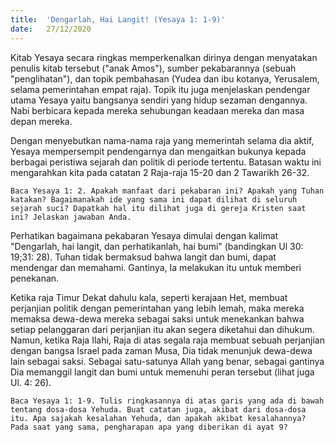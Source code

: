 ```yaml
---
title:  'Dengarlah, Hai Langit! (Yesaya 1: 1-9)'
date:   27/12/2020
---
```


Kitab Yesaya secara ringkas memperkenalkan dirinya dengan menyatakan penulis kitab tersebut ("anak Amos"), sumber pekabarannya (sebuah "penglihatan"), dan topik pembahasan (Yudea dan ibu kotanya, Yerusalem, selama pemerintahan empat raja). Topik itu juga menjelaskan pendengar utama Yesaya yaitu bangsanya sendiri yang hidup sezaman dengannya. Nabi berbicara kepada mereka sehubungan keadaan mereka dan masa depan mereka.

Dengan menyebutkan nama-nama raja yang memerintah selama dia aktif, Yesaya mempersempit pendengarnya dan mengaitkan bukunya kepada berbagai peristiwa sejarah dan politik di periode tertentu. Batasan waktu ini mengarahkan kita pada catatan 2 Raja-raja 15-20 dan 2 Tawarikh 26-32.

`Baca Yesaya 1: 2. Apakah manfaat dari pekabaran ini? Apakah yang Tuhan katakan? Bagaimanakah ide yang sama ini dapat dilihat di seluruh sejarah suci? Dapatkah hal itu dilihat juga di gereja Kristen saat ini? Jelaskan jawaban Anda.`

Perhatikan bagaimana pekabaran Yesaya dimulai dengan kalimat "Dengarlah, hai langit, dan perhatikanlah, hai bumi" (bandingkan Ul 30: 19;31: 28). Tuhan tidak bermaksud bahwa langit dan bumi, dapat mendengar dan memahami. Gantinya, Ia melakukan itu untuk memberi penekanan.

Ketika raja Timur Dekat dahulu kala, seperti kerajaan Het, membuat perjanjian politik dengan pemerintahan yang lebih lemah, maka mereka memaksa dewa-dewa mereka sebagai saksi untuk menekankan bahwa setiap pelanggaran dari perjanjian itu akan segera diketahui dan dihukum. Namun, ketika Raja Ilahi, Raja di atas segala raja membuat sebuah perjanjian dengan bangsa Israel pada zaman Musa, Dia tidak menunjuk dewa-dewa lain sebagai saksi. Sebagai satu-satunya Allah yang benar, sebagai gantinya Dia memanggil langit dan bumi untuk memenuhi peran tersebut (lihat juga Ul. 4: 26).

`Baca Yesaya 1: 1-9. Tulis ringkasannya di atas garis yang ada di bawah tentang dosa-dosa Yehuda. Buat catatan juga, akibat dari dosa-dosa itu. Apa sajakah kesalahan Yehuda, dan apakah akibat kesalahannya? Pada saat yang sama, pengharapan apa yang diberikan di ayat 9?`